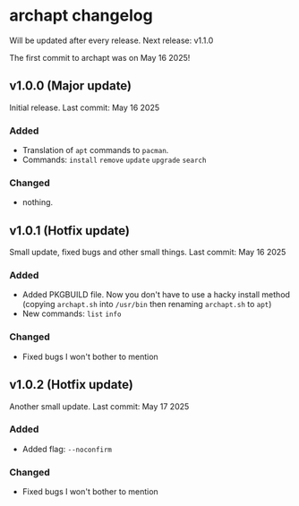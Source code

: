 # archapt changelog
Will be updated after every release. Next release: v1.1.0

The first commit to archapt was on May 16 2025!
## v1.0.0 (Major update)
Initial release. Last commit: May 16 2025
### Added
- Translation of `apt` commands to `pacman`.
- Commands: `install` `remove` `update` `upgrade` `search`
### Changed
- nothing.
## v1.0.1 (Hotfix update)
Small update, fixed bugs and other small things. Last commit: May 16 2025
### Added
- Added PKGBUILD file. Now you don't have to use a hacky install method (copying `archapt.sh` into `/usr/bin` then renaming `archapt.sh` to `apt`)
- New commands: `list` `info`
### Changed
- Fixed bugs I won't bother to mention
## v1.0.2 (Hotfix update)
Another small update. Last commit: May 17 2025
### Added
- Added flag: `--noconfirm`
### Changed
- Fixed bugs I won't bother to mention
